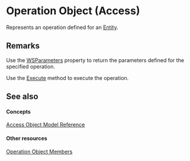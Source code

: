 
# Operation Object (Access)

Represents an operation defined for an [Entity](fbce3ef6-bca4-92c6-c191-fd89ad33e888.md).


## Remarks

Use the [WSParameters](aa8a8164-d13f-a5c5-5f19-2aea0d76069d.md) property to return the parameters defined for the specified operation.

Use the [Execute](d8663d82-609f-3b6f-8d42-6f9aab7fff7c.md) method to execute the operation.


## See also


#### Concepts


[Access Object Model Reference](2de134a4-6c5c-d2a3-8377-f4dd973ba650.md)
#### Other resources


[Operation Object Members](df8497a8-6429-505c-4dfe-e972486f1b2d.md)